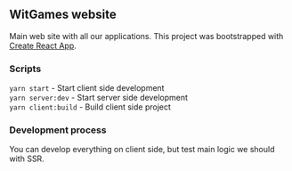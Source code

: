 ## WitGames website
Main web site with all our applications.
This project was bootstrapped with [Create React App](https://github.com/facebook/create-react-app).

### Scripts
`yarn start` - Start client side development<br />
`yarn server:dev` - Start server side development<br />
`yarn client:build` - Build client side project<br />

### Development process
You can develop everything on client side, but test main logic we should  with SSR.


